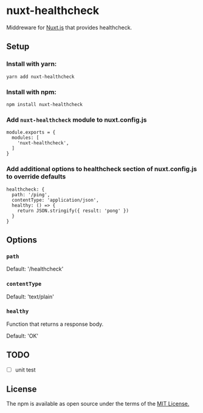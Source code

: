 # nuxt-healthcheck

Middreware for [Nuxt.js](https://nuxtjs.org/) that provides healthcheck.

## Setup

### Install with yarn:

`yarn add nuxt-healthcheck`

### Install with npm:

`npm install nuxt-healthcheck`

### Add `nuxt-healthcheck` module to nuxt.config.js

```
module.exports = {
  modules: [
    'nuxt-healthcheck',
  ]
}
```

### Add additional options to healthcheck section of nuxt.config.js to override defaults

```
healthcheck: {
  path: '/ping',
  contentType: 'application/json',
  healthy: () => {
    return JSON.stringify({ result: 'pong' })
  }
}
```

## Options

### `path`

Default: '/healthcheck'

### `contentType`

Default: 'text/plain'

### `healthy`

Function that returns a response body.

Default: 'OK'

## TODO

- [ ] unit test

## License

The npm is available as open source under the terms of the [MIT License.](https://opensource.org/licenses/MIT)
